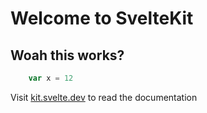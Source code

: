 <script>

import Nav from '$lib/components/Nav.svelte'
</script>

#  Welcome to SvelteKit
## Woah this works?


```js
    var x = 12
```

Visit [kit.svelte.dev](https://kit.svelte.dev) to read the documentation

<Nav />

